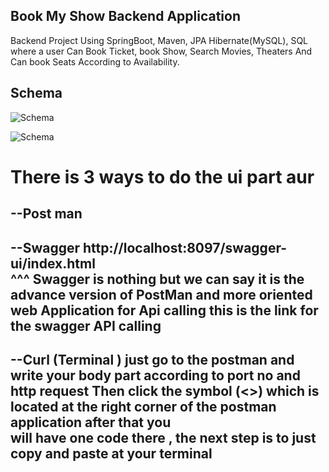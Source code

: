 **Book My Show Backend Application**
------------------------------------------------------------------------------
Backend Project Using SpringBoot, Maven, JPA Hibernate(MySQL), SQL where a 
user Can Book Ticket, book Show, Search Movies, Theaters And Can book Seats
According to Availability.


Schema
-----------------------------------------------------------------------------

![Schema](https://github.com/RaunakRaj12/Book_My_Show/assets/141065263/c2736789-2081-49ae-a4d2-c96c752523e4)


![Schema](https://github.com/RaunakRaj12/Book_My_Show/assets/141065263/2727b2e5-2e9b-4ad7-8c2a-d4ff24f06709)



There is 3 ways to do the ui part aur
==============================
  --Post man 
---------------------------
  --Swagger    http://localhost:8097/swagger-ui/index.html    
     ^^^ Swagger is nothing but we can say it is the advance version of PostMan and more oriented web Application for Api calling
                this is the link for the swagger API calling  
-----------------------------
  --Curl (Terminal ) just go to the postman and write your body part according to port no and http request
                Then click the symbol (<>) which is located at the right corner of the postman application after that you   
                will have one code there , the next step is to just copy and paste at your  terminal               
-----------------------------------------------------------------------------------------------------------------------------

